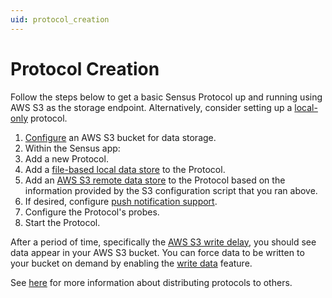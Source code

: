 ```yaml
---
uid: protocol_creation
---
```


# Protocol Creation
Follow the steps below to get a basic Sensus Protocol up and running using AWS S3 as the storage endpoint. Alternatively,
consider setting up a [local-only](xref:local_only_storage) protocol.

1. [Configure](xref:Sensus.DataStores.Remote.AmazonS3RemoteDataStore) an AWS S3 bucket for data storage.
1. Within the Sensus app:
  1. Add a new Protocol.
  1. Add a [file-based local data store](xref:Sensus.DataStores.Local.FileLocalDataStore) to the Protocol.
  1. Add an [AWS S3 remote data store](xref:Sensus.DataStores.Remote.AmazonS3RemoteDataStore) to the Protocol
     based on the information provided by the S3 configuration script that you ran above.
  1. If desired, configure [push notification support](xref:push_notifications).
  1. Configure the Protocol's probes.
  1. Start the Protocol.

After a period of time, specifically the [AWS S3 write delay](xref:Sensus.DataStores.Remote.RemoteDataStore.WriteDelayMS),
you should see data appear in your AWS S3 bucket. You can force data to be written to your bucket on demand by enabling 
the [write data](xref:Sensus.Protocol.AllowSubmitData) feature.

See [here](xref:protocol_distribution) for more information about distributing protocols to others.